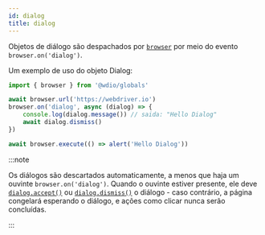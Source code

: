 ```yaml
---
id: dialog
title: dialog
---
```


Objetos de diálogo são despachados por [`browser`](/docs/api/browser) por meio do evento `browser.on('dialog')`.

Um exemplo de uso do objeto Dialog:

```ts
import { browser } from '@wdio/globals'

await browser.url('https://webdriver.io')
browser.on('dialog', async (dialog) => {
    console.log(dialog.message()) // saida: "Hello Dialog"
    await dialog.dismiss()
})

await browser.execute(() => alert('Hello Dialog'))
```

:::note

Os diálogos são descartados automaticamente, a menos que haja um ouvinte `browser.on('dialog')`. Quando o ouvinte estiver presente, ele deve [`dialog.accept()`](/docs/api/dialog/accept) ou [`dialog.dismiss()`](/docs/api/dialog/dismiss) o diálogo - caso contrário, a página congelará esperando o diálogo, e ações como clicar nunca serão concluídas.

:::
